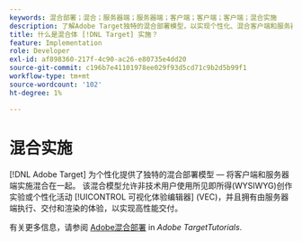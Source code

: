 ```yaml
---
keywords: 混合部署；混合；服务器端；服务器端；客户端；客户端；客户端；混合实施
description: 了解Adobe Target独特的混合部署模型，以实现个性化、混合客户端和服务器端实施。
title: 什么是混合体 [!DNL Target] 实施？
feature: Implementation
role: Developer
exl-id: af898360-217f-4c90-ac26-e80735e4dd20
source-git-commit: c196b7e41101978ee029f93d5cd71c9b2d5b99f1
workflow-type: tm+mt
source-wordcount: '102'
ht-degree: 1%

---
```


# 混合实施

[!DNL Adobe Target] 为个性化提供了独特的混合部署模型 — 将客户端和服务器端实施混合在一起。 该混合模型允许非技术用户使用所见即所得(WYSIWYG)创作实验或个性化活动 [!UICONTROL 可视化体验编辑器] (VEC)，并且拥有由服务器端执行、交付和渲染的体验，以实现高性能交付。

有关更多信息，请参阅 [Adobe混合部署](https://experienceleague.adobe.com/docs/target-learn/tutorials/implementation/hybrid-deployment.html) in *Adobe TargetTutorials*.
